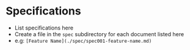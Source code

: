 Specifications
==============

- List specifications here
- Create a file in the `spec` subdirectory for each document listed here
- e.g: `[Feature Name](./spec/spec001-feature-name.md)`
